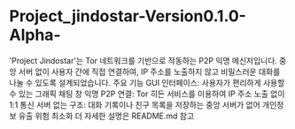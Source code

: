 # Project_jindostar-Version0.1.0-Alpha-
'Project Jindostar'는 Tor 네트워크를 기반으로 작동하는 P2P 익명 메신저입니다. 중앙 서버 없이 사용자 간에 직접 연결하여, IP 주소를 노출하지 않고 비밀스러운 대화를 나눌 수 있도록 설계되었습니다.  주요 기능 GUI 인터페이스: 사용자가 편리하게 사용할 수 있는 그래픽 채팅 창  익명 P2P 연결: Tor 히든 서비스를 이용하여 IP 주소 노출 없이 1:1 통신  서버 없는 구조: 대화 기록이나 친구 목록을 저장하는 중앙 서버가 없어 개인정보 유출 위험 최소화 더 자세한 설명은 README.md 참고
